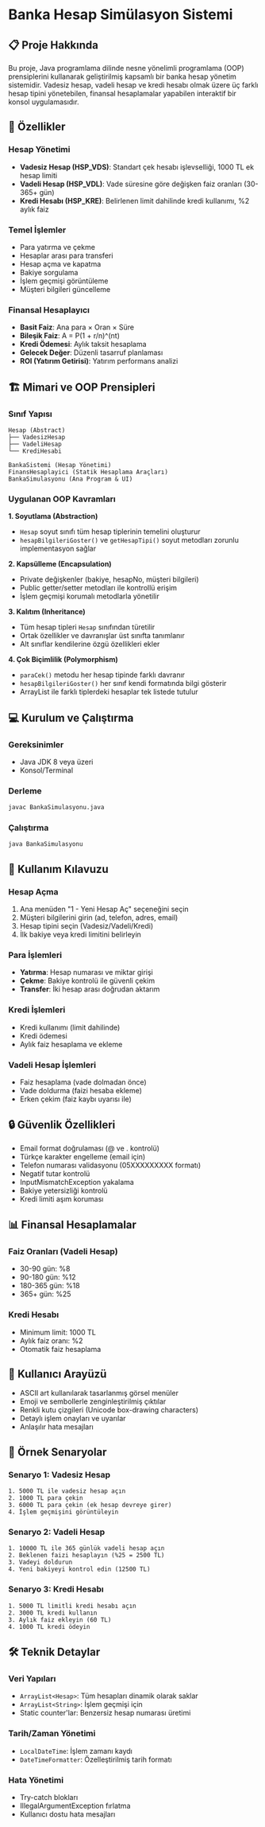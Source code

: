# Banka Hesap Simülasyon Sistemi

## 📋 Proje Hakkında

Bu proje, Java programlama dilinde nesne yönelimli programlama (OOP) prensiplerini kullanarak geliştirilmiş kapsamlı bir banka hesap yönetim sistemidir. Vadesiz hesap, vadeli hesap ve kredi hesabı olmak üzere üç farklı hesap tipini yönetebilen, finansal hesaplamalar yapabilen interaktif bir konsol uygulamasıdır.

## 🎯 Özellikler

### Hesap Yönetimi
- **Vadesiz Hesap (HSP_VDS)**: Standart çek hesabı işlevselliği, 1000 TL ek hesap limiti
- **Vadeli Hesap (HSP_VDL)**: Vade süresine göre değişken faiz oranları (30-365+ gün)
- **Kredi Hesabı (HSP_KRE)**: Belirlenen limit dahilinde kredi kullanımı, %2 aylık faiz

### Temel İşlemler
- Para yatırma ve çekme
- Hesaplar arası para transferi
- Hesap açma ve kapatma
- Bakiye sorgulama
- İşlem geçmişi görüntüleme
- Müşteri bilgileri güncelleme

### Finansal Hesaplayıcı
- **Basit Faiz**: Ana para × Oran × Süre
- **Bileşik Faiz**: A = P(1 + r/n)^(nt)
- **Kredi Ödemesi**: Aylık taksit hesaplama
- **Gelecek Değer**: Düzenli tasarruf planlaması
- **ROI (Yatırım Getirisi)**: Yatırım performans analizi

## 🏗️ Mimari ve OOP Prensipleri

### Sınıf Yapısı

```
Hesap (Abstract)
├── VadesizHesap
├── VadeliHesap
└── KrediHesabi

BankaSistemi (Hesap Yönetimi)
FinansHesaplayici (Statik Hesaplama Araçları)
BankaSimulasyonu (Ana Program & UI)
```

### Uygulanan OOP Kavramları

**1. Soyutlama (Abstraction)**
- `Hesap` soyut sınıfı tüm hesap tiplerinin temelini oluşturur
- `hesapBilgileriGoster()` ve `getHesapTipi()` soyut metodları zorunlu implementasyon sağlar

**2. Kapsülleme (Encapsulation)**
- Private değişkenler (bakiye, hesapNo, müşteri bilgileri)
- Public getter/setter metodları ile kontrollü erişim
- İşlem geçmişi korumalı metodlarla yönetilir

**3. Kalıtım (Inheritance)**
- Tüm hesap tipleri `Hesap` sınıfından türetilir
- Ortak özellikler ve davranışlar üst sınıfta tanımlanır
- Alt sınıflar kendilerine özgü özellikleri ekler

**4. Çok Biçimlilik (Polymorphism)**
- `paraCek()` metodu her hesap tipinde farklı davranır
- `hesapBilgileriGoster()` her sınıf kendi formatında bilgi gösterir
- ArrayList<Hesap> ile farklı tiplerdeki hesaplar tek listede tutulur

## 💻 Kurulum ve Çalıştırma

### Gereksinimler
- Java JDK 8 veya üzeri
- Konsol/Terminal

### Derleme
```bash
javac BankaSimulasyonu.java
```

### Çalıştırma
```bash
java BankaSimulasyonu
```

## 📖 Kullanım Kılavuzu

### Hesap Açma
1. Ana menüden "1 - Yeni Hesap Aç" seçeneğini seçin
2. Müşteri bilgilerini girin (ad, telefon, adres, email)
3. Hesap tipini seçin (Vadesiz/Vadeli/Kredi)
4. İlk bakiye veya kredi limitini belirleyin

### Para İşlemleri
- **Yatırma**: Hesap numarası ve miktar girişi
- **Çekme**: Bakiye kontrolü ile güvenli çekim
- **Transfer**: İki hesap arası doğrudan aktarım

### Kredi İşlemleri
- Kredi kullanımı (limit dahilinde)
- Kredi ödemesi
- Aylık faiz hesaplama ve ekleme

### Vadeli Hesap İşlemleri
- Faiz hesaplama (vade dolmadan önce)
- Vade doldurma (faizi hesaba ekleme)
- Erken çekim (faiz kaybı uyarısı ile)

## 🔒 Güvenlik Özellikleri

- Email format doğrulaması (@ ve . kontrolü)
- Türkçe karakter engelleme (email için)
- Telefon numarası validasyonu (05XXXXXXXXX formatı)
- Negatif tutar kontrolü
- InputMismatchException yakalama
- Bakiye yetersizliği kontrolü
- Kredi limiti aşım koruması

## 📊 Finansal Hesaplamalar

### Faiz Oranları (Vadeli Hesap)
- 30-90 gün: %8
- 90-180 gün: %12
- 180-365 gün: %18
- 365+ gün: %25

### Kredi Hesabı
- Minimum limit: 1000 TL
- Aylık faiz oranı: %2
- Otomatik faiz hesaplama

## 🎨 Kullanıcı Arayüzü

- ASCII art kullanılarak tasarlanmış görsel menüler
- Emoji ve sembollerle zenginleştirilmiş çıktılar
- Renkli kutu çizgileri (Unicode box-drawing characters)
- Detaylı işlem onayları ve uyarılar
- Anlaşılır hata mesajları

## 📝 Örnek Senaryolar

### Senaryo 1: Vadesiz Hesap
```
1. 5000 TL ile vadesiz hesap açın
2. 1000 TL para çekin
3. 6000 TL para çekin (ek hesap devreye girer)
4. İşlem geçmişini görüntüleyin
```

### Senaryo 2: Vadeli Hesap
```
1. 10000 TL ile 365 günlük vadeli hesap açın
2. Beklenen faizi hesaplayın (%25 = 2500 TL)
3. Vadeyi doldurun
4. Yeni bakiyeyi kontrol edin (12500 TL)
```

### Senaryo 3: Kredi Hesabı
```
1. 5000 TL limitli kredi hesabı açın
2. 3000 TL kredi kullanın
3. Aylık faiz ekleyin (60 TL)
4. 1000 TL kredi ödeyin
```

## 🛠️ Teknik Detaylar

### Veri Yapıları
- `ArrayList<Hesap>`: Tüm hesapları dinamik olarak saklar
- `ArrayList<String>`: İşlem geçmişi için
- Static counter'lar: Benzersiz hesap numarası üretimi

### Tarih/Zaman Yönetimi
- `LocalDateTime`: İşlem zamanı kaydı
- `DateTimeFormatter`: Özelleştirilmiş tarih formatı

### Hata Yönetimi
- Try-catch blokları
- IllegalArgumentException fırlatma
- Kullanıcı dostu hata mesajları

